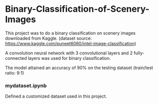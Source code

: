 # Binary-Classification-of-Scenery-Images

This project was to do a binary classification on scenery images downloaded from Kaggle. (dataset source: https://www.kaggle.com/puneet6060/intel-image-classification)

A convolution neural network with 3 convolutional layers and 2 fully-connected layers was used for binary classification.

The model attained an accuracy of 90% on the testing dataset (train/test ratio: 9:1)

### mydataset.ipynb

Defined a customized dataset used in this project.

###
